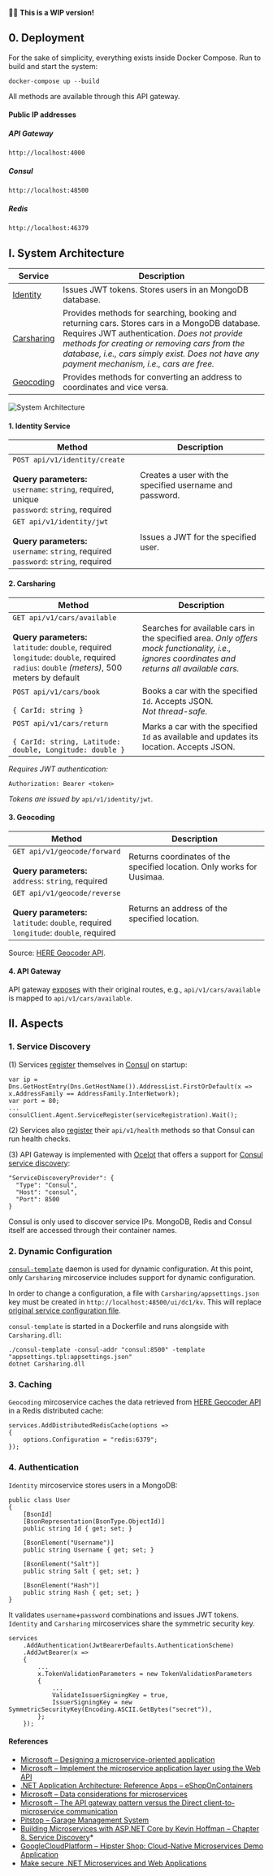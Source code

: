 👩‍🏭 **This is a WIP version!**

## 0. Deployment

For the sake of simplicity, everything exists inside Docker Compose. Run to build and start the system:

```
docker-compose up --build
```
All methods are available through this API gateway.

#### Public IP addresses

##### API Gateway
`http://localhost:4000`

##### Consul
`http://localhost:48500`

##### Redis
`http://localhost:46379`

## I. System Architecture

| Service                                 | Description |
| --------------------------------------- | -------------|
| [Identity](./src/Services/Identity)     | Issues JWT tokens. Stores users in an MongoDB database. |
| [Carsharing](./src/Services/Carsharing) | Provides methods for searching, booking and returning cars. Stores cars in a MongoDB database. Requires JWT authentication. *Does not provide methods for creating or removing cars from the database, i.e., cars simply exist. Does not have any payment mechanism, i.e., cars are free.* |
| [Geocoding](./src/Services/Geocoding)   | Provides methods for converting an address to coordinates and vice versa. |

![System Architecture](/docs/images/diagram.png)

#### 1. Identity Service

| Method                                 | Description |
| --------------------------------------- | -------------|
| <code>POST&nbsp;api/v1/identity/create</code> <br><br> **Query parameters:** <br> `username`: `string`, required, unique <br> `password`: `string`, required     | Creates a user with the specified username and password. |
| <code>GET&nbsp;api/v1/identity/jwt</code> <br><br> **Query parameters:** <br> `username`: `string`, required <br> `password`: `string`, required | Issues a JWT for the specified user. |

#### 2. Carsharing

| Method                                 | Description |
| --------------------------------------- | -------------|
| <code>GET&nbsp;api/v1/cars/available</code> <br><br> **Query parameters:** <br> `latitude`: `double`, required <br> `longitude`: `double`, required <br> `radius`: `double` *(meters)*, 500 meters by default    | Searches for available cars in the specified area. *Only offers mock functionality, i.e., ignores coordinates and returns all available cars.* |
| <code>POST&nbsp;api/v1/cars/book</code> <br><br> `{ CarId: string }` | Books a car with the specified `Id`. Accepts JSON. <br> *Not thread-safe.* |
| <code>POST&nbsp;api/v1/cars/return</code> <br><br> `{ CarId: string, Latitude: double, Longitude: double }` | Marks a car with the specified `Id` as available and updates its location. Accepts JSON. |

*Requires JWT authentication:*
```
Authorization: Bearer <token>
```
*Tokens are issued by* `api/v1/identity/jwt`.

#### 3. Geocoding

| Method                                 | Description |
| --------------------------------------- | -------------|
| <code>GET&nbsp;api/v1/geocode/forward</code> <br><br> **Query parameters:** <br> `address`: `string`, required | Returns coordinates of the specified location. Only works for Uusimaa. |
| <code>GET&nbsp;api/v1/geocode/reverse</code> <br><br> **Query parameters:** <br> `latitude`: `double`, required <br> `longitude`: `double`, required | Returns an address of the specified location. |

Source: [HERE Geocoder API](https://developer.here.com/documentation/geocoder/topics/what-is.html).

#### 4. API Gateway

API gateway [exposes](/src/ApiGateway/ocelot.json) with their original routes, e.g., `api/v1/cars/available` is mapped to `api/v1/cars/available`.

## II. Aspects

### 1. Service Discovery

(1) Services [register](https://learn.hashicorp.com/consul/getting-started/services) themselves in [Consul](https://www.consul.io/) on startup:
```
var ip = Dns.GetHostEntry(Dns.GetHostName()).AddressList.FirstOrDefault(x => x.AddressFamily == AddressFamily.InterNetwork);
var port = 80;
...
consulClient.Agent.ServiceRegister(serviceRegistration).Wait();
```
(2) Services also [register](https://learn.hashicorp.com/consul/getting-started/checks) their `api/v1/health` methods so that Consul can run health checks.

(3) API Gateway is implemented with [Ocelot](https://ocelot.readthedocs.io/en/latest/) that offers a support for [Consul service discovery](https://ocelot.readthedocs.io/en/latest/features/servicediscovery.html):

```
"ServiceDiscoveryProvider": {
  "Type": "Consul",
  "Host": "consul",
  "Port": 8500
}
```

Consul is only used to discover service IPs. MongoDB, Redis and Consul itself are accessed through their container names.

### 2. Dynamic Configuration

[`consul-template`](https://github.com/hashicorp/consul-template) daemon is used for dynamic configuration. At this point, only `Carsharing` mircoservice includes support for dynamic configuration.

In order to change a configuration, a file with `Carsharing/appsettings.json` key must be created in `http://localhost:48500/ui/dc1/kv`. This will replace [original service configuration file](/src/Services/Carsharing/appsettings.json).

`consul-template` is started in a Dockerfile and runs alongside with `Carsharing.dll`:

```
./consul-template -consul-addr "consul:8500" -template "appsettings.tpl:appsettings.json"
dotnet Carsharing.dll
```

### 3. Caching

`Geocoding` mircoservice caches the data retrieved from [HERE Geocoder API](https://developer.here.com/documentation/geocoder/topics/what-is.html) in a Redis distributed cache:

```
services.AddDistributedRedisCache(options =>
{
    options.Configuration = "redis:6379";
});
```

### 4. Authentication

`Identity` mircoservice stores users in a MongoDB:
```
public class User
{
    [BsonId]
    [BsonRepresentation(BsonType.ObjectId)]
    public string Id { get; set; }

    [BsonElement("Username")]
    public string Username { get; set; }

    [BsonElement("Salt")]
    public string Salt { get; set; }

    [BsonElement("Hash")]
    public string Hash { get; set; }
}
```

It validates `username`+`password` combinations and issues JWT tokens. `Identity` and `Carsharing` mircoservices share the symmetric security key.

```
services
    .AddAuthentication(JwtBearerDefaults.AuthenticationScheme)
    .AddJwtBearer(x =>
    {
        ...
        x.TokenValidationParameters = new TokenValidationParameters
        {
            ...
            ValidateIssuerSigningKey = true,
            IssuerSigningKey = new SymmetricSecurityKey(Encoding.ASCII.GetBytes("secret")),
        };
    });
```

#### References
* [Microsoft – Designing a microservice-oriented application](https://docs.microsoft.com/en-us/dotnet/standard/microservices-architecture/multi-container-microservice-net-applications/microservice-application-design)
* [Microsoft – Implement the microservice application layer using the Web API](https://docs.microsoft.com/en-us/dotnet/standard/microservices-architecture/microservice-ddd-cqrs-patterns/microservice-application-layer-implementation-web-api)
* [.NET Application Architecture: Reference Apps – eShopOnContainers](https://github.com/dotnet-architecture/eShopOnContainers)
* [Microsoft – Data considerations for microservices](https://docs.microsoft.com/en-us/azure/architecture/microservices/design/data-considerations)
* [Microsoft – The API gateway pattern versus the Direct client-to-microservice communication](https://docs.microsoft.com/en-us/dotnet/standard/microservices-architecture/architect-microservice-container-applications/direct-client-to-microservice-communication-versus-the-api-gateway-pattern)
* [Pitstop – Garage Management System](https://github.com/EdwinVW/pitstop)
* [Building Microservices with ASP.NET Core by Kevin Hoffman – Chapter 8. Service Discovery](https://www.oreilly.com/library/view/building-microservices-with/9781491961728/ch08.html)\*
* [GoogleCloudPlatform – Hipster Shop: Cloud-Native Microservices Demo Application](https://github.com/GoogleCloudPlatform/microservices-demo)
* [Make secure .NET Microservices and Web Applications](https://docs.microsoft.com/en-us/dotnet/standard/microservices-architecture/secure-net-microservices-web-applications/)
